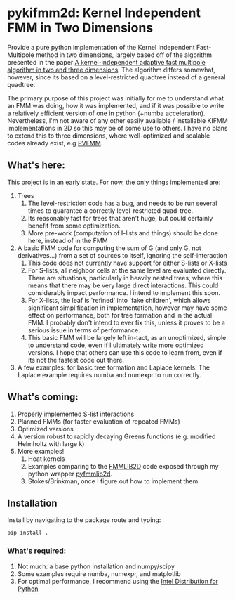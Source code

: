 # pykifmm2d: Kernel Independent FMM in Two Dimensions
 
Provide a pure python implementation of the Kernel Independent Fast-Multipole method in two dimensions, largely based off of the algorithm presented in the paper [A kernel-independent adaptive fast multipole
algorithm in two and three dimensions](https://www.mrl.nyu.edu/~harper/kifmm3d/documentation/papers/fmm.pdf). The algorithm differs somewhat, however, since its based on a level-restricted quadtree instead of a general quadtree.

The primary purpose of this project was initially for me to understand what an FMM was doing, how it was implemented, and if it was possible to write a relatively efficient version of one in python (+numba acceleration). Nevertheless, I'm not aware of any other easily available / installable KIFMM implementations in 2D so this may be of some use to others. I have no plans to extend this to three dimensions, where well-optimized and scalable codes already exist, e.g [PVFMM](https://github.com/dmalhotra/pvfmm).

## What's here:
This project is in an early state. For now, the only things implemented are:

1. Trees
	1. The level-restriction code has a bug, and needs to be run several times to guarantee a correctly level-restricted quad-tree. 
	2. Its reasonably fast for trees that aren't huge, but could certainly benefit from some optimization.
	3. More pre-work (computation of I-lists and things) should be done here, instead of in the FMM
2. A basic FMM code for computing the sum of G (and only G, not derivatives...) from a set of sources to itself, ignoring the self-interaction
	1. This code does not currently have support for either S-lists or X-lists
	2. For S-lists, all neighbor cells at the same level are evaluated directly. There are situations, particularly in heavily nested trees, where this means that there may be very large direct interactions. This could considerably impact performance. I intend to implement this soon.
	3. For X-lists, the leaf is 'refined' into 'fake children', which allows significant simplification in implementation, however may have some effect on performance, both for tree formation and in the actual FMM. I probably don't intend to ever fix this, unless it proves to be a serious issue in terms of performance.
	4. This basic FMM will be largely left in-tact, as an unoptimized, simple to understand code, even if I ultimately write more optimized versions. I hope that others can use this code to learn from, even if its not the fastest code out there.
3. A few examples: for basic tree formation and Laplace kernels. The Laplace example requires numba and numexpr to run correctly.

## What's coming:

1. Properly implemented S-list interactions
2. Planned FMMs (for faster evaluation of repeated FMMs)
3. Optimized versions
4. A version robust to rapidly decaying Greens functions (e.g. modified Helmholtz with large k)
5. More examples!
	1. Heat kernels
	2. Examples comparing to the [FMMLIB2D](https://github.com/zgimbutas/fmmlib2d) code exposed through my python wrapper [pyfmmlib2d](https://github.com/dbstein/pyfmmlib2d).
	3. Stokes/Brinkman, once I figure out how to implement them.

## Installation
Install by navigating to the package route and typing:
```bash
pip install .
```

### What's required:

1. Not much: a base python installation and numpy/scipy
2. Some examples require numba, numexpr, and matplotlib
3. For optimal performance, I recommend using the [Intel Distribution for Python](https://software.intel.com/en-us/articles/using-intel-distribution-for-python-with-anaconda)

